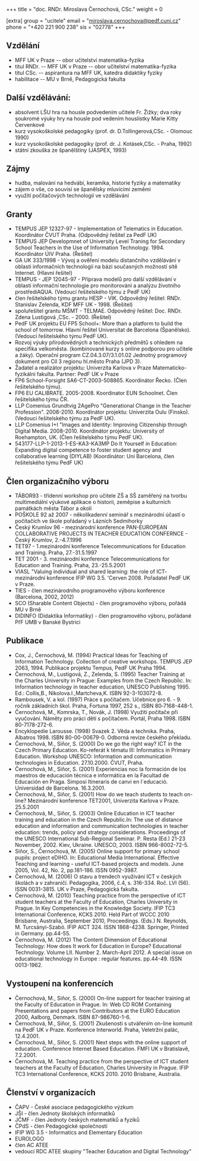 +++
title = "doc. RNDr. Miroslava Černochová, CSc."
weight = 0

[extra]
group = "ucitele"
email = "miroslava.cernochova@pedf.cuni.cz"
phone = "+420 221 900 238"
sis = "02778"
+++

## Vzdělání

- MFF UK v Praze -- obor učitelství matematika-fyzika
- titul RNDr. --  MFF UK v Praze -- obor učitelství matematika-fyzika
- titul CSc. -- aspirantura na MFF UK, katedra didaktiky fyziky
- habilitace -- MU v Brně, Pedagogická fakulta

## Další vzdělávání:

- absolvent LŠU hra na housle podvedením učitele Fr. Žižky; dva roky soukromé výuky hry na housle pod vedením houslistky Marie Kitty Červenkové
- kurz vysokoškolské pedagogiky (prof. dr. D.Tollingerová,CSc. - Olomouc 1990)
- kurz vysokoškolské pedagogiky (prof. dr. J. Kotásek,CSc. - Praha, 1992)
- státní zkouška ze španělštiny (JASPEX, 1993)

## Zájmy

- hudba, malování na hedvábí, keramika, historie fyziky a matematiky
- zájem o vše, co souvisí se španělsky mluvícími zeměmi
- využití počítačových technologií ve vzdělávání

## Granty

- TEMPUS JEP 12327-97 - Implementation of Telematics in Education. Koordinátor ČVUT Praha. (Odpovědný řešitel za PedF UK)
- TEMPUS JEP Developmnet of University Level Traning for Secondary School Teachers in the Use of Information Technology. 1994. Koordinátor ÚIV Praha. (Řešitel)
- GA UK 333/1998 - Vývoj a ověření modelu distančního vzdělávání v oblasti informačních technologií na bázi současných možností sítě Internet. (Hlavní řešitel)
- TEMPUS - JEP 12045-97 - Příprava modelů pro další vzdělávání v oblasti informační technologie pro monitorování a analýzu životního prostředíAQUA. (Vedoucí řešitelského týmu z PedF UK)
- člen řešitelského týmu grantu HESP - VIK. Odpovědný řešitel: RNDr. Stanislav Zelenda, KDF MFF UK - 1998. (Řešitel)
- spoluřešitel grantu MŠMT - TELMAE. Odpovědný řešitel: Doc. RNDr. Zdena Lustigová ,CSc. - 2000. (Řešitel)
- PedF UK projektu EU FP5 School+: More than a platform to build the school of tomorrow.  Hlavní řešitel Universitat de Barcelona (Španělsko). (Vedoucí řešitelského týmu PedF UK).
- Rozvoj výuky přírodovědných a technických předmětů s ohledem na specifika velkoměsta. (kombinované kurzy s online podporou pro učitele a žáky). Operační program CZ.04.3.07/3.1.01.02 Jednotný programový dokument pro Cíl 3 regionu hl.město Praha (JPD 3).
- Žadatel a realizátor projektu: Univerzita Karlova v Praze Matematicko-fyzikální fakulta. Partner: PedF UK v Praze
- FP6 School-Forsight SA6-CT-2003-508865. Koordinátor Řecko. (Člen řešitelského týmu).
- FP6 EU CALIBRATE. 2005-2008. Koordinator EUN Schoolnet. Člen řešitelského týmu ČR.
- LLP Comenius Grundtvig 2AgePro "Generational Change in the Teacher Profession". 2008-2010. Koordinátor projektu: Univerzita Oulu (Finsko). (Vedoucí řešitelského týmu za PedF UK).
- LLP Comenius I+I "Images and Identity: Improving Citizenship through Digital Media. 2008-2010. Koordinátor projektu: University of Roehampton, UK. (Člen řešitelského týmu PedF UK).
- 543177-LLP-1-2013-1-ES-KA3-KA3MP Do It Yourself in Education: Expanding digital competence to foster student agency and collaborative learning (DIYLAB) (Koordinátor: Uni Barcelona, člen řešitelského týmu PedF UK)

## Člen organizačního výboru

- TÁBOR93 - třídenní workshop pro učitele ZŠ a SŠ zaměřený na tvorbu multimediální výukové aplikace o historii, zeměpise a kulturních památkách města Tábor a okolí
- POŠKOLE 92 až 2007 - několikadenní seminář s mezinárodní účastí o počítačích ve škole pořádaný v Lázních Sedmihorky
- Český Krumlov 96 - mezinárodní konference PAN-EUROPEAN COLLABORATIVE PROJECTS IN TEACHER EDUCATION CONFERNCE - Český Krumlov, 2.-4.7.1996
- TET97 - 1.mezinárodní konference Telecommunications for Education and Training. Praha, 27.-31.5.1997
- TET 2001 - 3. mezinárodní konference Telecommunications for Education and Training. Praha, 23.-25.5.2001
- VIASL "Valuing individual and shared learning: the role of ICT- mezinárodní konference IFIP WG 3.5. 'Cerven 2008. Pořadatel PedF UK v Praze.
- TIES - člen mezinárodního programového výboru konference (Barcelona, 2002, 2012)
- SCO (Sharable Content Objects) - člen programového výboru, pořádá MU v Brně
- DIDINFO (Didaktika Informatiky) - člen programového výboru, pořádané  PřF UMB v Banské Bystrici

## Publikace

- Cox, J., Černochová, M. (1994) Practical Ideas for Teaching of Information Technology. Collection of creative workshops. TEMPUS JEP 2063, 1994. Publikace projektu Tempus, PedF UK Praha 1994.
- Černochová, M., Lustigová, Z., Zelenda, S. (1995) Teacher Training at the Charles University in Prague: Examples from the Czech Republic. In: Information technology in teacher education, UNESCO Publishing 1995. Ed.: Collis,B., Nikolova.I.,Martcheva,K. ISBN 92-3-103072-8.
- Rambousek, V. a kol. (1997) Práce s počítačem. Učebnice pro 6. - 9. ročník základních škol. Praha, Fortuna 1997, 252 s., ISBN 80‑7168-448-1.
- Černochová, M., Komrska, T., Novák, J. (1998) Využití počítače při vyučování. Náměty pro práci dětí s počítačem. Portál, Praha 1998. ISBN 80-7178-272-6.
-  Encyklopedie Larousse. (1998) Svazek 2. Věda a technika. Praha, Albatros 1998. ISBN 80-00-00679-0. Odborná revize českého překladu.
-  Černochová, M., Siňor, S. (2000) Do we go the right way? ICT in the Czech Primary Education. Ko-referát k tématu III: Informatics in Primary Education. Workshop UNESCO: Information and communication technologies in Education. 27.10.2000. ČVUT, Praha.
-  Černochová, M., Siňor, S. (2001) Experiencias noc la formación de los maestros de educación técnica e informática en la Facultad de Educación en Praga. Simposi Itineraris de canvi en l´educació. Universidad de Barcelona. 16.3.2001.
-  Černochová, M., Siňor, S. (2001) How do we teach students to teach on-line? Mezinárodní konference TET2001, Univerzita Karlova v Praze. 25.5.2001
-  Černochová, M., Siňor, S. (2003) Online Education in ICT teacher training and education in the Czech Republic.In: The use of distance education and information and communication technologies in teacher education: trends, policy and strategy considerations. Proceedings of the UNESCO International Sub-Regional Seminar. P. Resta (Ed.) 21-23 November, 2002. Kiev, Ukraine. UNESCO, 2003. ISBN 966-8002-72-5.
-  Siňor, S., Černochová, M. (2005) Online support for primary school pupils: project eDIHO. In: Educational Media International. Effective Teaching and learning - useful ICT-based projects and models. June 2005, Vol. 42, No. 2, pp.181-186. ISSN 0952-3987.
-  Černochová, M. (2006) O stavu a trendech využívání ICT v českých školách a v zahraničí. Pedagogika, 2006, č.4, s. 316-334. Roč. LVI (56). ISSN 0031-3815. UK v Praze, Pedagogická fakulta.
-  Černochová, M. (2010) Teaching practice from the perspective of ICT student teachers at the Faculty of Education, Charles University in Prague. In Key Competencies in the Knowledge Society. IFIP TC3 International Conference, KCKS 2010. Held Part of WCCC 2010 Brisbane, Australia, September 2010, Proceedings. (Eds.) N. Reynolds, M. Turcsányi-Szabó. IFIP AICT 324. ISSN 1868-4238. Springer, Printed in Germany. pp.44-55.
-  Černochová, M. (2012) The Content Dimension of Educational Technology: How does It work for Education in Europe? Educational Technology. Volume LII. Number 2. March-April 2012. A special issue on educational technology in Europe : regular features. pp.44-49. ISSN 0013-1962.

## Vystoupení na konferencích

- Černochová, M., Siňor, S. (2000) On-line support for teacher training at the Faculty of Education in Prague. In: Web CD ROM Containing Presentations and papers from Contributors at the EURO Education 2000, Aalborg, Denmark. ISBN 87-986760-1-6.
- Černochová, M., Siňor, S. (2001) Zkušenosti s utvářením on-line komunit na PedF UK v Praze. Konference Interworld. Praha, Veletržní palác, 12.4.2001.
- Černochová, M., Siňor, S. (2001) Next steps with the online support of education. Conference Internet Based Education. FMFI UK v Bratislavě, 7.2.2001.
- Černochová, M. Teaching practice from the perspective of ICT student teachers at the Faculty of Education, Charles University in Prague. IFIP TC3 International Conference, KCKS 2010. 2010 Brisbane, Australia.

## Členství v organizacích

- ČAPV - České asociace pedagogického výzkum
- JŠI - člen Jednoty školských informatiků
- JČMF - člen Jednoty českých matematiků a fyziků
- ČPdS - člen Pedagogické společnosti
- IFIP WG 3.5 - Informatics and Elementary Education
- EUROLOGO
- člen AC ATEE
- vedoucí RDC ATEE skupiny "Teacher Education and Digital Technology"

